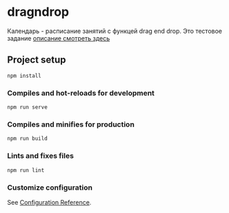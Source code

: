 # dragndrop
Календарь - расписание занятий с функцей drag end drop.
Это тестовое задание [описание смотреть здесь](https://www.notion.so/Frontend-GermanLanguage-ph-e6b4e091f7454281ad1ea3a23247ab1d) 
## Project setup
```
npm install
```

### Compiles and hot-reloads for development
```
npm run serve
```

### Compiles and minifies for production
```
npm run build
```

### Lints and fixes files
```
npm run lint
```

### Customize configuration
See [Configuration Reference](https://cli.vuejs.org/config/).
